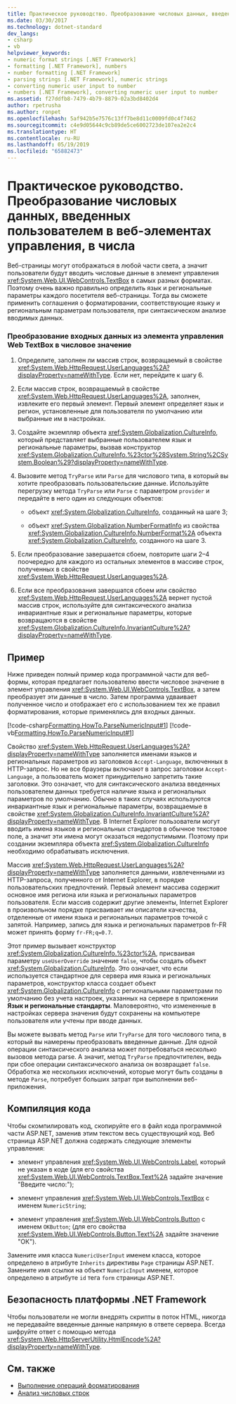 ```yaml
---
title: Практическое руководство. Преобразование числовых данных, введенных пользователем в веб-элементах управления, в числа
ms.date: 03/30/2017
ms.technology: dotnet-standard
dev_langs:
- csharp
- vb
helpviewer_keywords:
- numeric format strings [.NET Framework]
- formatting [.NET Framework], numbers
- number formatting [.NET Framework]
- parsing strings [.NET Framework], numeric strings
- converting numeric user input to number
- numbers [.NET Framework], converting numeric user input to number
ms.assetid: f27ddfb8-7479-4b79-8879-02a3bd8402d4
author: rpetrusha
ms.author: ronpet
ms.openlocfilehash: 5af942b5e7576c13ff7be8d11c0009fd0c4f7462
ms.sourcegitcommit: c4e9d05644c9cb89de5ce6002723de107ea2e2c4
ms.translationtype: HT
ms.contentlocale: ru-RU
ms.lasthandoff: 05/19/2019
ms.locfileid: "65882473"
---
```

# <a name="how-to-convert-numeric-user-input-in-web-controls-to-numbers"></a>Практическое руководство. Преобразование числовых данных, введенных пользователем в веб-элементах управления, в числа
Веб-страницы могут отображаться в любой части света, а значит пользователи будут вводить числовые данные в элемент управления <xref:System.Web.UI.WebControls.TextBox> в самых разных форматах. Поэтому очень важно правильно определить язык и региональные параметры каждого посетителя веб-страницы. Тогда вы сможете применить соглашения о форматировании, соответствующие языку и региональным параметрам пользователя, при синтаксическом анализе вводимых данных.  
  
### <a name="to-convert-numeric-input-from-a-web-textbox-control-to-a-number"></a>Преобразование входных данных из элемента управления Web TextBox в числовое значение  
  
1. Определите, заполнен ли массив строк, возвращаемый в свойстве <xref:System.Web.HttpRequest.UserLanguages%2A?displayProperty=nameWithType>. Если нет, перейдите к шагу 6.  
  
2. Если массив строк, возвращаемый в свойстве <xref:System.Web.HttpRequest.UserLanguages%2A>, заполнен, извлеките его первый элемент. Первый элемент определяет язык и регион, установленные для пользователя по умолчанию или выбранные им в настройках.  
  
3. Создайте экземпляр объекта <xref:System.Globalization.CultureInfo>, который представляет выбранные пользователем язык и региональные параметры, вызвав конструктор <xref:System.Globalization.CultureInfo.%23ctor%28System.String%2CSystem.Boolean%29?displayProperty=nameWithType>.  
  
4. Вызовите метод `TryParse` или `Parse` для числового типа, в который вы хотите преобразовать пользовательские данные. Используйте перегрузку метода `TryParse` или `Parse` с параметром `provider` и передайте в него один из следующих объектов:  
  
    - объект <xref:System.Globalization.CultureInfo>, созданный на шаге 3;  
  
    - объект <xref:System.Globalization.NumberFormatInfo> из свойства <xref:System.Globalization.CultureInfo.NumberFormat%2A> объекта <xref:System.Globalization.CultureInfo>, созданного на шаге 3.  
  
5. Если преобразование завершается сбоем, повторите шаги 2–4 поочередно для каждого из остальных элементов в массиве строк, полученных в свойстве <xref:System.Web.HttpRequest.UserLanguages%2A>.  
  
6. Если все преобразования завершатся сбоем или свойство <xref:System.Web.HttpRequest.UserLanguages%2A> вернет пустой массив строк, используйте для синтаксического анализа инвариантные язык и региональные параметры, которые возвращаются в свойстве <xref:System.Globalization.CultureInfo.InvariantCulture%2A?displayProperty=nameWithType>.  
  
## <a name="example"></a>Пример  
 Ниже приведен полный пример кода программной части для веб-формы, которая предлагает пользователю ввести числовое значение в элемент управления <xref:System.Web.UI.WebControls.TextBox>, а затем преобразует эти данные в число. Затем программа удваивает полученное число и отображает его с использованием тех же правил форматирования, которые применялись для входных данных.  
  
 [!code-csharp[Formatting.HowTo.ParseNumericInput#1](../../../samples/snippets/csharp/VS_Snippets_CLR/Formatting.HowTo.ParseNumericInput/cs/NumericUserInput1.aspx.cs#1)]
 [!code-vb[Formatting.HowTo.ParseNumericInput#1](../../../samples/snippets/visualbasic/VS_Snippets_CLR/Formatting.HowTo.ParseNumericInput/vb/NumericUserInput1.aspx.vb#1)]  
  
 Свойство <xref:System.Web.HttpRequest.UserLanguages%2A?displayProperty=nameWithType> заполняется именами языков и региональных параметров из заголовков `Accept-Language`, включенных в HTTP-запрос. Но не все браузеры включают в запрос заголовки `Accept-Language`, а пользователь может принудительно запретить такие заголовки. Это означает, что для синтаксического анализа введенных пользователем данных требуется наличие языка и региональных параметров по умолчанию. Обычно в таких случаях используются инвариантные язык и региональные параметры, возвращаемые в свойстве <xref:System.Globalization.CultureInfo.InvariantCulture%2A?displayProperty=nameWithType>. В Internet Explorer пользователи могут вводить имена языков и региональных стандартов в обычное текстовое поле, а значит эти имена могут оказаться недопустимыми. Поэтому при создании экземпляра объекта <xref:System.Globalization.CultureInfo> необходимо обрабатывать исключения.  
  
 Массив <xref:System.Web.HttpRequest.UserLanguages%2A?displayProperty=nameWithType> заполняется данными, извлеченными из HTTP-запроса, полученного от Internet Explorer, в порядке пользовательских предпочтений. Первый элемент массива содержит основное имя региона или языка и региональных параметров пользователя. Если массив содержит другие элементы, Internet Explorer в произвольном порядке присваивает им описатели качества, отделенные от имени языка и региональных параметров точкой с запятой. Например, запись для языка и региональных параметров fr-FR может принять форму `fr-FR;q=0.7`.  
  
 Этот пример вызывает конструктор <xref:System.Globalization.CultureInfo.%23ctor%2A>, присваивая параметру `useUserOverride` значение `false`, чтобы создать объект <xref:System.Globalization.CultureInfo>. Это означает, что если используется стандартное для сервера имя языка и региональных параметров, конструктор класса создает объект <xref:System.Globalization.CultureInfo> с региональными параметрами по умолчанию без учета настроек, указанных на сервере в приложении  **Язык и региональные стандарты**. Маловероятно, что измененные в настройках сервера значения будут сохранены на компьютере пользователя или учтены при вводе данных.  
  
 Вы можете вызвать метод `Parse` или `TryParse` для того числового типа, в который вы намерены преобразовать введенные данные. Для одной операции синтаксического анализа может потребоваться несколько вызовов метода parse. А значит, метод `TryParse` предпочтителен, ведь при сбое операции синтаксического анализа он возвращает `false`. Обработка же нескольких исключений, которые могут быть созданы в методе `Parse`, потребует больших затрат при выполнении веб-приложения.  
  
## <a name="compiling-the-code"></a>Компиляция кода  
 Чтобы скомпилировать код, скопируйте его в файл кода программной части ASP.NET, заменив этим текстом весь существующий код. Веб страница ASP.NET должна содержать следующие элементы управления:  
  
- элемент управления <xref:System.Web.UI.WebControls.Label>, который не указан в коде (для его свойства <xref:System.Web.UI.WebControls.TextBox.Text%2A> задайте значение "Введите число:");  
  
- элемент управления <xref:System.Web.UI.WebControls.TextBox> с именем `NumericString`;  
  
- элемент управления <xref:System.Web.UI.WebControls.Button> с именем `OKButton`; (для его свойства <xref:System.Web.UI.WebControls.Button.Text%2A> задайте значение "ОК").  
  
 Замените имя класса `NumericUserInput` именем класса, которое определено в атрибуте `Inherits` директивы `Page` страницы ASP.NET. Замените имя ссылки на объект `NumericInput` именем, которое определено в атрибуте `id` тега `form` страницы ASP.NET.  
  
## <a name="net-framework-security"></a>Безопасность платформы .NET Framework  
 Чтобы пользователи не могли внедрять скрипты в поток HTML, никогда не передавайте введенные данные напрямую в ответе сервера. Всегда шифруйте ответ с помощью метода <xref:System.Web.HttpServerUtility.HtmlEncode%2A?displayProperty=nameWithType>.  
  
## <a name="see-also"></a>См. также

- [Выполнение операций форматирования](../../../docs/standard/base-types/performing-formatting-operations.md)
- [Анализ числовых строк](../../../docs/standard/base-types/parsing-numeric.md)
